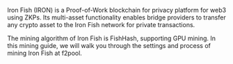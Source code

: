 Iron Fish (IRON) is a Proof-of-Work blockchain for privacy platform for web3 using ZKPs. Its multi-asset functionality enables bridge providers to transfer any crypto asset to the Iron Fish network for private transactions.

The mining algorithm of Iron Fish is FishHash, supporting GPU mining. In this mining guide, we will walk you through the settings and process of mining Iron Fish at f2pool.
